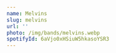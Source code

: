```yaml
---
name: Melvins
slug: melvins
url: ''
photo: /img/bands/melvins.webp
spotifyId: 6aVjo0xHSiuW5hkasoYSR3
---
```

